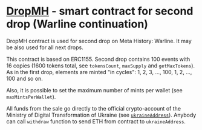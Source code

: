 # [DropMH](/contracts/DropMH.sol) - smart contract for second drop (Warline continuation)

DropMH contract is used for second drop on Meta History: Warline.
It may be also used for all next drops.  

This contract is based on ERC1155.
Second drop contains 100 events with 16 copies
(1600 tokens total, see `tokensCount`, `maxSupply` and `getMaxTokens`).
As in the first drop, elements are minted "in cycles": 1, 2, 3, ..., 100, 1, 2, ..., 100 and so on.

Also, it is possible to set the maximum number of mints per wallet (see `maxMintsPerWallet`).

All funds from the sale go directly to the official crypto-account of the Ministry of Digital Transformation of Ukraine (see [`ukraineAddress`](https://etherscan.io/address/0x165CD37b4C644C2921454429E7F9358d18A45e14)).
Anybody can call `withdraw` function to send ETH from contract to `ukraineAddress`.
